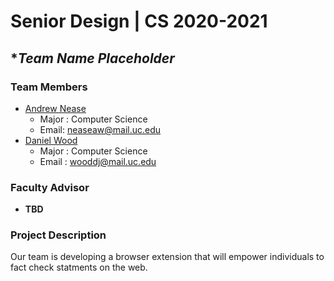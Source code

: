 # Senior Design | CS 2020-2021

## ****Team Name Placeholder***

### Team Members
- [Andrew Nease](bios/andrew-professional-bio.md) 
  - Major : Computer Science
  - Email: neaseaw@mail.uc.edu
- [Daniel Wood](bios/wooddj-bio.md)
  - Major : Computer Science
  - Email : wooddj@mail.uc.edu

### Faculty Advisor
- **TBD**


### Project Description
Our team is developing a browser extension that will empower individuals to fact check statments on the web.
